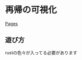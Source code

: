 # 再帰の可視化

[Pages](https://tom-game-project.github.io/Visualizing-recursion/)

## 遊び方

rustの色々が入ってる必要があります
